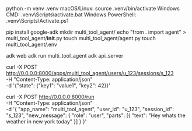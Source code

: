 python -m venv .venv
macOS/Linux: source .venv/bin/activate
Windows CMD: .venv\Scripts\activate.bat
Windows PowerShell: .venv\Scripts\Activate.ps1

pip install google-adk
mkdir multi_tool_agent/
echo "from . import agent" > multi_tool_agent/__init__.py
touch multi_tool_agent/agent.py
touch multi_tool_agent/.env

adk web
adk run multi_tool_agent
adk api_server

curl -X POST http://0.0.0.0:8000/apps/multi_tool_agent/users/u_123/sessions/s_123 \
  -H "Content-Type: application/json" \
  -d '{"state": {"key1": "value1", "key2": 42}}'

curl -X POST http://0.0.0.0:8000/run \
-H "Content-Type: application/json" \
-d '{
"app_name": "multi_tool_agent",
"user_id": "u_123",
"session_id": "s_123",
"new_message": {
    "role": "user",
    "parts": [{
    "text": "Hey whats the weather in new york today"
    }]
}
}'